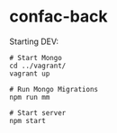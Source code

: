 confac-back
===========
Starting DEV:

```
# Start Mongo
cd ../vagrant/
vagrant up

# Run Mongo Migrations
npm run mm

# Start server
npm start
```

